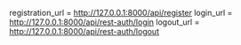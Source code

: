 registration_url = http://127.0.0.1:8000/api/register
login_url = http://127.0.0.1:8000/api/rest-auth/login
logout_url = http://127.0.0.1:8000/api/rest-auth/logout